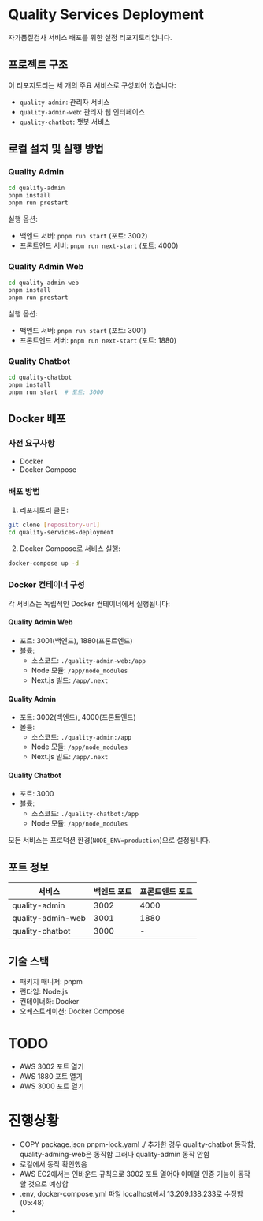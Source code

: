 # Quality Services Deployment

자가품질검사 서비스 배포를 위한 설정 리포지토리입니다.

## 프로젝트 구조

이 리포지토리는 세 개의 주요 서비스로 구성되어 있습니다:

- `quality-admin`: 관리자 서비스
- `quality-admin-web`: 관리자 웹 인터페이스
- `quality-chatbot`: 챗봇 서비스

## 로컬 설치 및 실행 방법

### Quality Admin

```bash
cd quality-admin
pnpm install
pnpm run prestart
```

실행 옵션:
- 백엔드 서버: `pnpm run start` (포트: 3002)
- 프론트엔드 서버: `pnpm run next-start` (포트: 4000)

### Quality Admin Web

```bash
cd quality-admin-web
pnpm install
pnpm run prestart
```

실행 옵션:
- 백엔드 서버: `pnpm run start` (포트: 3001)
- 프론트엔드 서버: `pnpm run next-start` (포트: 1880)

### Quality Chatbot

```bash
cd quality-chatbot
pnpm install
pnpm run start  # 포트: 3000
```

## Docker 배포

### 사전 요구사항
- Docker
- Docker Compose

### 배포 방법

1. 리포지토리 클론:
```bash
git clone [repository-url]
cd quality-services-deployment
```

2. Docker Compose로 서비스 실행:
```bash
docker-compose up -d
```

### Docker 컨테이너 구성

각 서비스는 독립적인 Docker 컨테이너에서 실행됩니다:

#### Quality Admin Web
- 포트: 3001(백엔드), 1880(프론트엔드)
- 볼륨:
  - 소스코드: `./quality-admin-web:/app`
  - Node 모듈: `/app/node_modules`
  - Next.js 빌드: `/app/.next`

#### Quality Admin
- 포트: 3002(백엔드), 4000(프론트엔드)
- 볼륨:
  - 소스코드: `./quality-admin:/app`
  - Node 모듈: `/app/node_modules`
  - Next.js 빌드: `/app/.next`

#### Quality Chatbot
- 포트: 3000
- 볼륨:
  - 소스코드: `./quality-chatbot:/app`
  - Node 모듈: `/app/node_modules`

모든 서비스는 프로덕션 환경(`NODE_ENV=production`)으로 설정됩니다.

## 포트 정보

| 서비스 | 백엔드 포트 | 프론트엔드 포트 |
|--------|------------|----------------|
| quality-admin | 3002 | 4000 |
| quality-admin-web | 3001 | 1880 |
| quality-chatbot | 3000 | - |

## 기술 스택

- 패키지 매니저: pnpm
- 런타임: Node.js
- 컨테이너화: Docker
- 오케스트레이션: Docker Compose

# TODO
- AWS 3002 포트 열기
- AWS 1880 포트 열기
- AWS 3000 포트 열기

# 진행상황
- COPY package.json pnpm-lock.yaml ./ 추가한 경우 quality-chatbot 동작함, quality-adming-web은 동작함 그러나 quality-admin 동작 안함
- 로컬에서 동작 확인했음
- AWS EC2에서는 인바운드 규칙으로 3002 포트 열어야 이메일 인증 기능이 동작할 것으로 예상함
- .env, docker-compose.yml 파일 localhost에서 13.209.138.233로 수정함 (05:48)
- 
